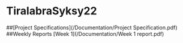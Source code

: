 # TiralabraSyksy22

##[Project Specifications](/Documentation/Project Specification.pdf)
##Weekly Reports
[Week 1](/Documentation/Week 1 report.pdf)

